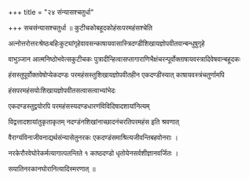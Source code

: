 +++
title = "२४ संन्यासश्चतुर्धा"

+++
सचसंन्यासश्चतुर्धा ॥ कुटीचकोबहूदकोहंसःपरमहंसश्चेति

अत्नोत्तरोत्तरःश्रेष्ठःबहिःकुट्यांगृहेवावसन्काषायवासास्त्रिदण्डीशिखायज्ञोपवीतवान्बन्धुषुगृहे

वाभुञ्जान आत्मनिष्ठोभवेत्सकुटीचकः पुत्रादीन्हित्वासप्तागाराणिभैक्षंचरन्पूर्वोक्ताषायवस्त्रादिवेषवान्बहूदकः

हंसस्तुपूर्वोक्तवेषोप्येकदण्डः परमहंसस्तुशिखायज्ञोपवीतहीन एकदण्डीस्यात् काषायवस्त्रंचतुर्णामपि

हंसपरमहंसयोःशिखायज्ञोपवीतसत्वासत्वाभ्यांभेदः

एकदण्डस्तुद्वयोरपि परमहंसस्यदण्डधारणंविविदिषादशायांनित्यम्

विद्वत्तादशायांतुकृताकृतम् नदण्डंनशिखांनाच्छादनंचरतिपरमहंस इति श्रवणात्

वैराग्यंविनाजीवनाद्यर्थसंन्यासेतुनरकः एकदण्डंसमाश्रित्यजीवन्तिबहवोनराः ।

नरकेरौरवेघोरेकर्मत्यागात्पतन्तिते १ काष्ठदण्डो धृतोयेनसर्वशीज्ञानवर्जितः ।

सयातिनरकानघोरानित्यादिस्मरणात् ॥
